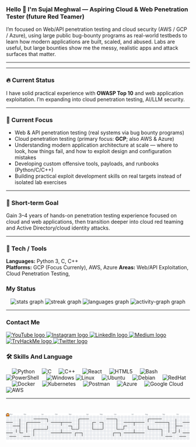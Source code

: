 <h3 align="left">
  Hello 👋 I'm Sujal Meghwal — Aspiring Cloud & Web Penetration Tester (future Red Teamer)
</h3>

I’m focused on Web/API penetration testing and cloud security (AWS / GCP / Azure), using large public bug-bounty programs as real-world testbeds to learn how modern applications are built, scaled, and abused. Labs are useful, but large bounties show me the messy, realistic apps and attack surfaces that matter.


---
---

### 🔥 Current Status

I have solid practical experience with **OWASP Top 10** and web application exploitation. I’m expanding into cloud penetration testing, AI/LLM security.

---

### 🚀 Current Focus
- Web & API penetration testing (real systems via bug bounty programs)
- Cloud penetration testing (primary focus: **GCP**; also AWS & Azure)
- Understanding modern application architecture at scale — where to look, how things fail, and how to exploit design and configuration mistakes
- Developing custom offensive tools, payloads, and runbooks (Python/C/C++)
- Building practical exploit development skills on real targets instead of isolated lab exercises

---

### 🎯 Short-term Goal
Gain 3–4 years of hands-on penetration testing experience focused on cloud and web applications, then transition deeper into cloud red teaming and Active Directory/cloud identity attacks.

---
### 🧰 Tech / Tools
**Languages:** Python 3, C, C++  
**Platforms:** GCP (Focus Currenly), AWS, Azure 
**Areas:** Web/API Exploitation, Cloud Penetration Testing,


### My Status

<div align="center">
  <img src="https://github-readme-stats.vercel.app/api?username=SujalMeghwal&hide_title=false&hide_rank=false&show_icons=true&include_all_commits=true&count_private=true&disable_animations=false&theme=github_dark&locale=en&hide_border=false" height="150" alt="stats graph"  />
  <img src="https://streak-stats.demolab.com?user=SujalMeghwal&locale=en&mode=daily&theme=github_dark&hide_border=false&border_radius=5" height="150" alt="streak graph"  />
  <img src="https://github-readme-stats.vercel.app/api/top-langs?username=SujalMeghwal&locale=en&hide_title=false&layout=compact&card_width=320&langs_count=5&theme=github_dark&hide_border=false" height="150" alt="languages graph"  />
  <img src="https://github-readme-activity-graph.vercel.app/graph?username=SujalMeghwal&area=true&theme=github-dark" height="150" alt="activity-graph graph"  />
</div>

---

### Contact Me

<div align="left">
  <a href="https://www.youtube.com/@ZeroKrypteX" target="_blank">
    <img src="https://img.shields.io/static/v1?message=YouTube&logo=youtube&label=&color=FF0000&logoColor=white&labelColor=&style=for-the-badge" height="35" alt="YouTube logo" />
  </a>
  <a href="https://www.instagram.com/sujal.techtraveler/" target="_blank">
    <img src="https://img.shields.io/static/v1?message=Instagram&logo=instagram&label=&color=E4405F&logoColor=white&labelColor=&style=for-the-badge" height="35" alt="Instagram logo" />
  </a>
  <a href="https://www.linkedin.com/in/sujal-meghwal-724a62323/" target="_blank">
    <img src="https://img.shields.io/static/v1?message=LinkedIn&logo=linkedin&label=&color=0077B5&logoColor=white&labelColor=&style=for-the-badge" height="35" alt="LinkedIn logo" />
  </a>
  <a href="https://medium.com/@sujalmeghwal" target="_blank">
    <img src="https://img.shields.io/static/v1?message=Medium&logo=medium&label=&color=12100E&logoColor=white&labelColor=&style=for-the-badge" height="35" alt="Medium logo" />
  </a>
  <a href="https://tryhackme.com/p/SujalMeghwal" target="_blank">
    <img src="https://img.shields.io/static/v1?message=TryHackMe&logo=tryhackme&label=&color=88cc14&logoColor=white&labelColor=&style=for-the-badge" height="35" alt="TryHackMe logo" />
  </a>
  <a href="https://x.com/SujalMeghwal624" target="_blank">
    <img src="https://img.shields.io/static/v1?message=Twitter&logo=twitter&label=&color=1DA1F2&logoColor=white&labelColor=&style=for-the-badge" height="35" alt="Twitter logo" />
  </a>
</div>

### 🛠️ Skills And Language
<div align="left">

  <!-- Languages -->
  <img width="12" />
  <img src="https://cdn.jsdelivr.net/gh/devicons/devicon/icons/python/python-original.svg" height="35" alt="Python" />
  <img width="12" />
  <img src="https://cdn.jsdelivr.net/gh/devicons/devicon/icons/c/c-original.svg" height="35" alt="C" />
  <img width="12" />
  <img src="https://cdn.jsdelivr.net/gh/devicons/devicon/icons/cplusplus/cplusplus-original.svg" height="35" alt="C++" />
  <img width="12" />
  <img src="https://cdn.jsdelivr.net/gh/devicons/devicon/icons/react/react-original.svg" height="30" alt="React" />
  <img width="12" />
  <img src="https://cdn.jsdelivr.net/gh/devicons/devicon/icons/html5/html5-original.svg" height="30" alt="HTML5" />
  
  <!-- Shells & Scripting -->
  <img width="12" />
  <img src="https://skillicons.dev/icons?i=bash" height="35" alt="Bash" />
  <img width="12" />
  <img src="https://skillicons.dev/icons?i=powershell" height="35" alt="PowerShell" />
  
  <!-- Operating Systems -->
  <img width="12" />
  <img src="https://cdn.jsdelivr.net/gh/devicons/devicon/icons/windows8/windows8-original.svg" height="35" alt="Windows" />
  <img src="https://cdn.simpleicons.org/linux/FCC624" height="35" alt="Linux" />
  <img width="12" />
  <img src="https://cdn.simpleicons.org/ubuntu/E95420" height="35" alt="Ubuntu" />
  <img width="12" />
  <img src="https://cdn.simpleicons.org/debian/A81D33" height="35" alt="Debian" />
  <img width="12" />
  <img src="https://cdn.simpleicons.org/redhat/EE0000" height="35" alt="RedHat" />
  
  <!-- DevOps & Tools -->
  <img width="12" />
  <img src="https://cdn.jsdelivr.net/gh/devicons/devicon/icons/docker/docker-original.svg" height="35" alt="Docker" />
  <img width="12" />
  <img src="https://cdn.simpleicons.org/kubernetes/326CE5" height="35" alt="Kubernetes" />
  <img width="12" />
  <img src="https://cdn.simpleicons.org/postman/FF6C37" height="35" alt="Postman" />
  
  <!-- Cloud Platforms -->
  <img width="12" />
  <img src="https://cdn.jsdelivr.net/gh/devicons/devicon/icons/azure/azure-original.svg" height="35" alt="Azure" />
  <img width="12" />
  <img src="https://cdn.simpleicons.org/googlecloud/4285F4" height="35" alt="Google Cloud" />
  <img width="12" />
  <img src="https://cdn.simpleicons.org/amazonwebservices/FF9900" height="35" alt="AWS" />

</div>

---

###

<br clear="both">

<picture>
  <source media="(prefers-color-scheme: dark)" srcset="https://raw.githubusercontent.com/SujalMeghwal/SujalMeghwal/output/pacman-contribution-graph-dark.svg">
  <source media="(prefers-color-scheme: light)" srcset="https://raw.githubusercontent.com/SujalMeghwal/SujalMeghwal/output/pacman-contribution-graph.svg">
  <img alt="pacman contribution graph" src="https://raw.githubusercontent.com/SujalMeghwal/SujalMeghwal/output/pacman-contribution-graph.svg">
</picture>
